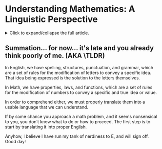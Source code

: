 # Understanding Mathematics: A Linguistic Perspective
<details>
  <summary>Click to expand/collapse the full article.</summary>
 
 ## Introduction

For those struggling with math, here is something I learned in a philosophy class.

Math has nothing to do with numbers. 
Math is a language. 
More precisely, it is a language of logic.
It uses numbers as its alphabet.
It has rules and laws.
All of those rules your teachers spent years trying to instill in you—that is the grammar.

When you took English and Composition, you learned how to write a sentence and why you use certain marks, structures, etc., in that sentence. As you write a sentence, each word and punctuation you key in, and the order of the words, their definitions, and type all have meaning.

When combined, that meaning leads to the next piece. As you complete a sentence, you complete a thought. That thought either adds to the previous thought or concludes the line of thinking. Each sentence you write or speak, you are either adding to the equation or solving it.

Look at what I just did… do you see it?

- Why is there a comma after the word “sentence”?
- Period after the word “piece”?
- Why are the question marks inside the quotations?
- Were those quotations actually necessary?
- Did I use the correct homophone?
- Why is the first letter of each sentence capitalized?

Almost all of you can most likely not only read but check the laws of writing, as you do read and write. You do this with such fluidity that it is almost completely done without conscientious effort. You use the laws because you are completely inundated and immersed with them daily.

Unfortunately, we do not write or speak numerically. Therefore, it is a rarely used language. Its rules seem foreign and unwieldy. They, however, have logical reasons and can be shown to be true.

When we see a math problem, we have to solve a multitude of problems before we can even begin to work on the structure or figure out exactly what it is asking. This, in itself, can feel daunting. In other words, the hardest part of math is translating it into a language that your brain is accustomed to reading.

Here is a grammatical example:

The Order of Operations: P.lease E.xcuse M.y D.ear A.unt S.ally. AKA parentheses, exponent, multiplication, division, addition, subtraction

How in the world did they come up with that? Who decided Parentheses first? Without a thought, it appears asinine and arbitrary, right? It truly isn’t. Who decided the order of operations, anyhow? 

Was it some nerd, sick of all the bullies of their childhood? So, diabolical that (s)he decided the best revenge was making their children cry, and the bullies themselves left with thoughts of inadiquacy?

While quite entertaining and seemingly just crazy enough to be true. it is not. 

The true answer: NOBODY DID!  I know that it sure feels like someone HAD to invent it, it is just too evil to be a miraculous coincidence!!!

well, it definately wan't miraculous conception, either. So, who, or what invented it? well, to be honest, (for us english speakers) the  English language did it. Spoken language, not just english but in every language , chose that order. Whaaaaat? No way! Dead serious. The order of operations is done in that order because, when the equation is translated into spoken language, the sentence structure tells you what to do first.

Lost? Confused? Don’t worry, you are not alone. Most people cannot affectively literate mathematical equations as English. This is the root cause of most people's mathematical struggles. 

Disbelief? Do you feel the need to put your boots on, because "it" is getting deep? how about now?

Let’s work through an example.

Read this problem out loud:

8 + 20 ÷ 5 * 4 = _____

Honest assesment, go ahead an calculate the answer on paper. Got it? Stop peaking! Cheater Cheater, Pumpkin Eater!

So, now that you've done the maths! lets go over it.

Read it out loud again...

Now, that we know what it is asking for we should apply our grammar rule and compute. first we work through PEDMAS, and then go left to right, correct? 

how did you rear that problem? be honest. A lot of people will erroneously go to the division, then multiply, then calculate left to right.

If you read it that way: "eight + twenty ÷ five * four," right? You applied PEDMAS: and got, 8 + 5 * 4 = 8 + 20 = 28, right? 

if that was you, you translated that sentence wrong. 'You are the weakest link! Goodbye!' 

some other people would have completely forgot about PEDMAS and went left to right, those people came up with  28 ÷ 5 * 4 = 5.6 * 4 = 22.4. 

Nope, that isn’t right, either. I was also wrong, these people are the weakest link! Yowzer!

This math problem, when properly translated into English reads: 

## “The sum of 8 and 20 divided by the 5th multiple of 4.”

is that evcen English? yup, good old proper English.  I bet you are having more strange thoughts right about now: 'that makes no sense at all, there aren’t any parentheses!' Turns out they aren't needed. BS? or no BS?

No BS. It does not need parenthases because you misread what ÷ truly was saying. Huuuuh? Don't feel bad, it's a very common mistake. So, what went wrong?

you forgot one small itty bitty bit. Anytime you see: ÷, /, or ⟌, what are you dealing with? A fraction. 

keep cringing, I'll wait. I understand, fractions are evil and are always messing with people.

Rewrite it:

8 + 20 ÷ 5 * 4  =  8 + 20 ⟌ 5 * 4 

 Do you see it yet? it's okay if youi don't. On a PC screen, the long division symbol doesn't quite cover everything undernieth it.

How about...if you read it out loud: "8 + 20 OVER 5 * 4?"  

How about if, i were to express it as a fraction?

$$\frac{8 + 20}{5 * 4}$$ =  $$\frac{20}{28}$$ = $$\frac{7 * 4}{5 * 4}$$ = $$\frac{7}{5}$$ ==  1.4  =  1 remainder 2  = One & two-fifths 


there it is, the correct answer is:
$$\frac{7}{5}$$

let's take this problem one step further. As you read that multitude of numbers and fractions above, what exactly are they?

they lokk different but have the same value, same meaning. Is there a parallel to that in a spoken language?

Why yes, there is. You are reading a line of Synonyms, well mostly. In spoken language, a Synonym is defined as a word that has the same or nearly the same meaning as another word.

In math, a language of logic, there are no “nearly the same”—it is either True or False.

Let’s continue our exploration of PEDMAS and our language skills: compound words: here is one of my favorites:


## Antidisestablishmentarianism.


I absolutely love that word. I have only had the opportunity to use it verbally, maybe twice in my lifetime, which is why it is so wonderful.

It is long and convoluted, yet if you read the word correctly, you will see that the only operative part you need to know is “establishment” and everything else just falls into understanding.

Wait? What? Yeah, if you know the root and the definitions of its modifiers, you can easily define the word.

Anti- = against

dis- = against

establishment = the implementation and establishment of a national religion. 

-arian = someone who practices 

-ism = social practice, action, or norm

A side note and fun fact: being “Antidis-” something means you are “against being against” something. In other words, you are for or pro- it. 

Proestamlismentarianism = antidisestablishmentarianism. 

W00t, you just verbalized why a double negative, in math and English, creates a positive. Double word score! Hell yeah!

Excuse me while I put away my inner-nerd… and continue our pleasant math discussion. Well, F***. I know what you are thinking: “Oxymoronic, much?” Pssh, you just hush!

Moving right along, footloose and fancy-free… 

So, all together, Antidisestablishmentarianism is someone or some group of people who are against the removal of the social practice providing for a national, state-imposed, state-enforced religion. This means you are pro-theocracy.

Okay, that is all fine and dandy, but what does that have to do with arithmetic?

Quite simply, Anti... (you get it) is a compound word, an operative word, that is being modified by other parameters.

In the language of Math, the same thing is happening with parentheses and exponents.

## Mathmatically speaking, it is written Anti-[(-dis-)+{establishment}+(-arian)]-ism

Let's look at this expression: 1[1(1{x} + 0)1]^1/1 

(Note: a fractional exponent = a fraction. So, x^1/1 = x ÷ 1 and  x^1/2 = 1/(x^2^) = "1 over x squared" )

Okay, WTF is all of that about? The answer = x, where x can be any number you assign to it. Did you just roll your eyes at the pc screen? seriously? quit lying!

No matter what number you assign to the value of x, it will always return the same value of x.

How does that work, exactly? It’s because 1 is a null modifier. it's the mathmatical equivilant of a child arguing with their father about being denied candy, or told it is bedtime.  seriously, kid? has that shit EVER workd out for you? ever? yet, here we are. 

Now, here is the most crucial part, every number can be expressed as 1[1(1{x} + 0)1]^1/1. The parentheses represent the “root” word being modified ('establishment'.) 

Everything else is what is being done to that word, change the definition of the word/number as a whole.

If you don’t see the modifier written out or expressed, then that modifier's value is = 1. Furthermore, even if it isn't expressed in writeing, it is still there and has to be taken in account.

As this sections title suggests, if we wrote out our favorite compound word, mathmaically, it would look like this:

- Anti-[(-dis-)+{establishment}+(-arian)]-ism

If you replace, remove, or change any of those modifiers, you change the definition of the word.:

- 1-[(-1-)+{establishment}+(-arian)]-ism = someone who is for the implementation, and the social normatives, of a state religion. 

- Anti-[(-1-)+{establishment}+(-arian)]-ism = is someone who is against it, and against the social norms. 

- 1-[(-1-)+{establishment}+(-1)]-1  = the act of implementing a national religion. 

All of that is sounds pretty logical and you can see how the modifiers change the definition of the word. Right?

Now, let's apply that very same logic to value for (X).

1x = x = 1x1 = 1(x1)^1/1… ad infinitum... always = x.

So, exactly what does all of this mean? 

If you see parentheses, then everything touching those parentheses, expressed or in the case of 1, not expressed, are modifiers of the value within the parentheses.

Together, all of the modifiers, create the actual definition of the number you are speaking of. 

If you change, or ignore them, then the works meaning (value) will be changed. 

Do these modifiers have names? yup. In English, a modifer in front of a word is called a “prefix.” The modifier affixed to the rear is called a "suffix." 

For a numerical expression the number in front of the parenthesis is called a “coefficient.”  Okay, so now your probably thinking along the lines of, "oooh, so what it has a name. pbpbpbpbpbpt!"

I know, I get excited about some really odd things. Calculus is fun, there I said it, I enjoy a good derivation or integral more than I should. Bite me!

## Ah, a bear in its natural habitat: a Studebaker named "coefficient." 

Inconcievible! You keep saying that word. I don't think it means, what you think it means.

 NO MORE RHYMING AND I MEAN IT! 

Simply put coefficient expresses the multitude of the value inside the parentheses. 

1(x) means there is only one (x), where 999(x) means there are 999 of them all added together. Be glad it is there too, how'd you like to add a number together by hand, 999 times? Not so bad, when x=1, but imagine writing out: 1,421,667 + 1,421,667 + 1,421,667......996 more times? blah.

On the back side of the (), is the sufffix, an exponent. The exponent expresses the multiplicity, or how many times (x), is multiplied by and compounded upon itself.

</details>

## Summation... for now... it's late and you already think poorly of me. (AKA \TLDR)


In English, we have spelling, structures, punctuation, and grammar, which are a set of rules for the modification of letters to convey a specific idea. That idea being expressed is the solution to the letters themselves.

In Math, we have properties, laws, and functions, which are a set of rules for the modification of numbers to convey a specific and true idea or value.

In order to comprehend either, we must properly translate them into a usable language that we can understand.

If by some chance you approach a math problem, and it seems nonsensical to you, you don’t know what to do or how to proceed. The first step is to start by translating it into proper English.

Anyhow, I believe I have run my tank of nerdiness to E, and will sign off. Good day!

